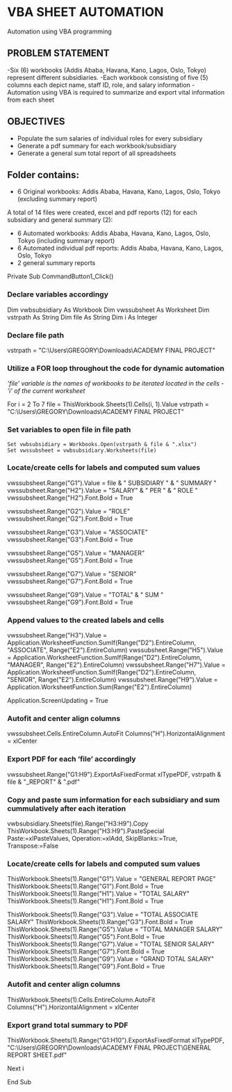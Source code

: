 # VBA SHEET AUTOMATION
Automation using VBA programming

## PROBLEM STATEMENT
-Six (6) workbooks (Addis Ababa, Havana, Kano, Lagos, Oslo, Tokyo) represent different subsidiaries.
-Each workbook consisting of five (5) columns each depict name, staff ID, role, and salary information
-Automation using VBA is required to summarize and export vital information from each sheet


## OBJECTIVES
- Populate the sum salaries of individual roles for every subsidiary
- Generate a pdf summary for each workbook/subsidiary
- Generate a general sum total report of all spreadsheets

## Folder contains: 

- 6 Original workbooks: Addis Ababa, Havana, Kano, Lagos, Oslo, Tokyo (excluding summary report)

A total of 14 files were created, excel and pdf reports (12) for each subsidiary and general summary (2):

- 6 Automated workbooks: Addis Ababa, Havana, Kano, Lagos, Oslo, Tokyo (including summary report)
- 6 Automated individual pdf reports: Addis Ababa, Havana, Kano, Lagos, Oslo, Tokyo 
- 2 general summary reports

Private Sub CommandButton1_Click()

### Declare variables accordingy

Dim vwbsubsidiary As Workbook
Dim vwssubsheet As Worksheet
Dim vstrpath As String
Dim file As String
Dim i As Integer

### Declare file path

vstrpath = "C:\Users\GREGORY\Downloads\ACADEMY FINAL PROJECT\"

### Utilize a FOR loop throughout the code for dynamic automation
*‘file’ variable is the names of workbooks to be iterated located in the cells - 'i' of the current worksheet*


For i = 2 To 7
file = ThisWorkbook.Sheets(1).Cells(i, 1).Value
vstrpath = "C:\Users\GREGORY\Downloads\ACADEMY FINAL PROJECT\"

### Set variables to open file in file path

    Set vwbsubsidiary = Workbooks.Open(vstrpath & file & ".xlsx")
    Set vwssubsheet = vwbsubsidiary.Worksheets(file)
    
### Locate/create cells for labels and computed sum values

vwssubsheet.Range("G1").Value = file & " SUBSIDIARY " & " SUMMARY "
vwssubsheet.Range("H2").Value = "SALARY" & " PER " & " ROLE "
vwssubsheet.Range("H2").Font.Bold = True


vwssubsheet.Range("G2").Value = "ROLE"
vwssubsheet.Range("G2").Font.Bold = True

vwssubsheet.Range("G3").Value = "ASSOCIATE"
vwssubsheet.Range("G3").Font.Bold = True

vwssubsheet.Range("G5").Value = "MANAGER"
vwssubsheet.Range("G5").Font.Bold = True

vwssubsheet.Range("G7").Value = "SENIOR"
vwssubsheet.Range("G7").Font.Bold = True

vwssubsheet.Range("G9").Value = "TOTAL" & " SUM "
vwssubsheet.Range("G9").Font.Bold = True

### Append values to the created labels and cells

vwssubsheet.Range("H3").Value = Application.WorksheetFunction.SumIf(Range("D2").EntireColumn, "ASSOCIATE", Range("E2").EntireColumn)
vwssubsheet.Range("H5").Value = Application.WorksheetFunction.SumIf(Range("D2").EntireColumn, "MANAGER", Range("E2").EntireColumn)
vwssubsheet.Range("H7").Value = Application.WorksheetFunction.SumIf(Range("D2").EntireColumn, "SENIOR", Range("E2").EntireColumn)
vwssubsheet.Range("H9").Value = Application.WorksheetFunction.Sum(Range("E2").EntireColumn)

Application.ScreenUpdating = True

### Autofit and center align columns

vwssubsheet.Cells.EntireColumn.AutoFit
Columns("H").HorizontalAlignment = xlCenter

### Export PDF for each ‘file’ accordingly


vwssubsheet.Range("G1:H9").ExportAsFixedFormat xlTypePDF, vstrpath & file & "_REPORT" & ".pdf"

### Copy and paste sum information for each subsidiary and sum cummulatively after each iteration

vwbsubsidiary.Sheets(file).Range("H3:H9").Copy
ThisWorkbook.Sheets(1).Range("H3:H9").PasteSpecial Paste:=xlPasteValues, Operation:=xlAdd, SkipBlanks:=True, Transpose:=False

### Locate/create cells for labels and computed sum values


ThisWorkbook.Sheets(1).Range("G1").Value = "GENERAL REPORT PAGE"
ThisWorkbook.Sheets(1).Range("G1").Font.Bold = True
ThisWorkbook.Sheets(1).Range("H1").Value = "TOTAL SALARY"
ThisWorkbook.Sheets(1).Range("H1").Font.Bold = True
    
ThisWorkbook.Sheets(1).Range("G3").Value = "TOTAL ASSOCIATE SALARY"
ThisWorkbook.Sheets(1).Range("G3").Font.Bold = True
ThisWorkbook.Sheets(1).Range("G5").Value = "TOTAL MANAGER SALARY"
ThisWorkbook.Sheets(1).Range("G5").Font.Bold = True
ThisWorkbook.Sheets(1).Range("G7").Value = "TOTAL SENIOR SALARY"
ThisWorkbook.Sheets(1).Range("G7").Font.Bold = True
ThisWorkbook.Sheets(1).Range("G9").Value = "GRAND TOTAL SALARY"
ThisWorkbook.Sheets(1).Range("G9").Font.Bold = True

### Autofit and center align columns

ThisWorkbook.Sheets(1).Cells.EntireColumn.AutoFit
Columns("H").HorizontalAlignment = xlCenter

### Export grand total summary to PDF

ThisWorkbook.Sheets(1).Range("G1:H10").ExportAsFixedFormat xlTypePDF, "C:\Users\GREGORY\Downloads\ACADEMY FINAL PROJECT\GENERAL REPORT SHEET.pdf"


Next i

End Sub

